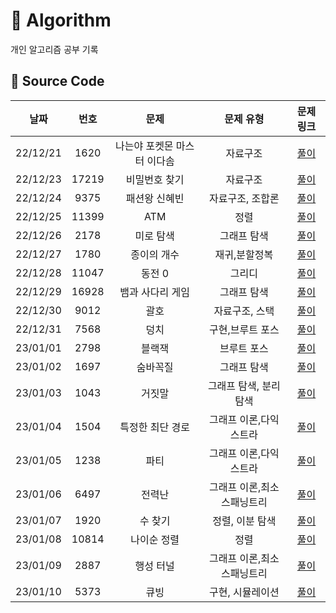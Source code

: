 # 📗 Algorithm
개인 알고리즘 공부 기록

## 📑 Source Code

|  **날짜**  | **번호** |     **문제**      | **문제 유형** |             **문제 링크**             |
|:--------:|:------:|:---------------:|:---------:|:---------------------------------:|
| 22/12/21 |  1620  | 나는야 포켓몬 마스터 이다솜 |   자료구조    | <a href="/a1221/README.md">풀이</a> |
| 22/12/23 |  17219  | 비밀번호 찾기 |   자료구조    | <a href="/a1223/README.md">풀이</a> |
| 22/12/24 |  9375  | 패션왕 신혜빈 |   자료구조, 조합론    | <a href="/a1224/README.md">풀이</a> |
| 22/12/25 |  11399  | ATM |   정렬    | <a href="/a1225/README.md">풀이</a> |
| 22/12/26 |  2178  | 미로 탐색 |   그래프 탐색    | <a href="/a1226/README.md">풀이</a> |
| 22/12/27 |  1780  | 종이의 개수 |   재귀,분할정복    | <a href="/a1227/README.md">풀이</a> |
| 22/12/28 |  11047  | 동전 0 |   그리디    | <a href="/a1228/README.md">풀이</a> |
| 22/12/29 |  16928  | 뱀과 사다리 게임 |   그래프 탐색   | <a href="/a1229/README.md">풀이</a> |
| 22/12/30 |  9012  | 괄호 |   자료구조, 스택   | <a href="/a1230/README.md">풀이</a> |
| 22/12/31 |  7568  | 덩치 |   구현,브루트 포스   | <a href="/a1231/README.md">풀이</a> |
| 23/01/01 |  2798  | 블랙잭 |   브루트 포스   | <a href="/a230101/README.md">풀이</a> |
| 23/01/02 |  1697  | 숨바꼭질 |   그래프 탐색   | <a href="/a230102/README.md">풀이</a> |
| 23/01/03 |  1043  | 거짓말 |   그래프 탐색, 분리 탐색   | <a href="/a230103/README.md">풀이</a> |
| 23/01/04 |  1504  | 특정한 최단 경로 |   그래프 이론,다익스트라   | <a href="/a230104/README.md">풀이</a> |
| 23/01/05 |  1238  | 파티 |   그래프 이론,다익스트라   | <a href="/a230105/README.md">풀이</a> |
| 23/01/06 |  6497  | 전력난 |   그래프 이론,최소스패닝트리   | <a href="/a230106/README.md">풀이</a> |
| 23/01/07 |  1920  | 수 찾기 |   정렬, 이분 탐색   | <a href="/a230107/README.md">풀이</a> |
| 23/01/08 |  10814  | 나이순 정렬 |   정렬   | <a href="/a230108/README.md">풀이</a> |
| 23/01/09 |  2887  | 행성 터널 |   그래프 이론,최소스패닝트리   | <a href="/a230109/README.md">풀이</a> |
| 23/01/10 |  5373  | 큐빙 |   구현, 시뮬레이션   | <a href="/a230110/README.md">풀이</a> |

